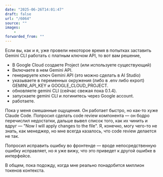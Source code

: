 ```yaml
---
date: "2025-06-26T14:01:47"
draft: false
url: "/6064"
source: ""
images:
    -
forwarded_from: ""
---
```


Если вы, как и я, уже провели некоторое время в попытках заставить Gemini CLI работать с платным ключом API, то вот вам решение,
- В Google Cloud создаете Project (или используете существующий)
- Включаете в нем Gemini API.
- генерируете ключ Gemini API (это можно сделать в AI Studio)
- указываете в переменных окружения (либо в .env либо export) GEMINI_API_KEY и GOOGLE_CLOUD_PROJECT.
- обновляете gemini CLI (сейчас свежая пока 0.1.4). 
- запускаете gemini CLI и логинитесь через Google account. 
- работаете.

Пока у меня смешанные ощущения. Он работает быстро, но как-то хуже Claude Code. Попросил сделать code review компонента — он бодро перечислил недостатки, дальше вывел список того, как их чинить и вдруг — "Now I will apply changes to the file". Я, конечно, могу чего-то не знать, как менеджер, но мне всегда казалось, что code review делается не так. 

Попросил исправить ошибку во фронтенде — вроде непосредственную ошибку исправляет, но я уже вижу, что это приведет к другой ошибке в интерфейсе. 

В общем, пока подожду, когда мне реально понадобится миллион токенов контекста.
